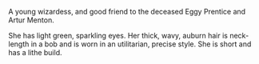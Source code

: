 A young wizardess, and good friend to the deceased Eggy Prentice and
Artur Menton.

She has light green, sparkling eyes. Her thick, wavy, auburn hair is
neck-length in a bob and is worn in an utilitarian, precise style. She
is short and has a lithe build.
